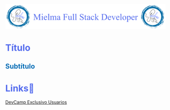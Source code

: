 ![Logo Mielma](logo/Logo%20Encabezado.png)

# <b><font color="#556CEE">Título</font></b>

## <b><font color="#006cb5">Subtítulo</font></b>


<!-- ## <b><font color="#006cb5">Coding Exercise</font></b>
```js
```
Resultado:
```js
``` -->


# <b><font color="#556CEE">Links🔗</font></b>

[DevCamp Exclusivo Usuarios]()  

<!-- [Código DevCamp]() -->

<!-- [Código Mielma]() -->